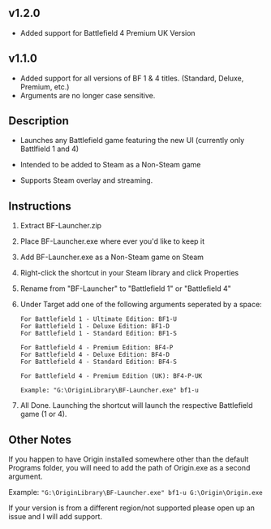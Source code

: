 v1.2.0
------
- Added support for Battlefield 4 Premium UK Version

v1.1.0 
------
- Added support for all versions of BF 1 & 4 titles. (Standard, Deluxe, Premium, etc.)
- Arguments are no longer case sensitive.

Description
-----------
- Launches any Battlefield game featuring the new UI (currently only Battlfield 1 and 4)

- Intended to be added to Steam as a Non-Steam game

- Supports Steam overlay and streaming.

Instructions
------------

1. Extract BF-Launcher.zip

2. Place BF-Launcher.exe where ever you'd like to keep it

3. Add BF-Launcher.exe as a Non-Steam game on Steam

4. Right-click the shortcut in your Steam library and click Properties

5. Rename from "BF-Launcher" to "Battlefield 1" or "Battlefield 4"

6. Under Target add one of the following arguments seperated by a space:
	```
	For Battlefield 1 - Ultimate Edition: BF1-U
	For Battlefield 1 - Deluxe Edition: BF1-D
	For Battlefield 1 - Standard Edition: BF1-S

	For Battlefield 4 - Premium Edition: BF4-P
	For Battlefield 4 - Deluxe Edition: BF4-D
	For Battlefield 4 - Standard Edition: BF4-S
	
	For Battlefield 4 - Premium Edition (UK): BF4-P-UK
	
	Example: "G:\OriginLibrary\BF-Launcher.exe" bf1-u
	```
7. All Done. Launching the shortcut will launch the respective Battlefield game (1 or 4).

Other Notes
-----------
If you happen to have Origin installed somewhere other than the default Programs folder, 
you will need to add the path of Origin.exe as a second argument.

Example:
`"G:\OriginLibrary\BF-Launcher.exe" bf1-u G:\Origin\Origin.exe`

If your version is from a different region/not supported please open up an issue and I will add support.
